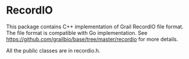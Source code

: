 # RecordIO

This package contains C++ implementation of Grail RecordIO file format.  The
file format is compatible with Go implementation. See
https://github.com/grailbio/base/tree/master/recordio for more details.

All the public classes are in recordio.h.
